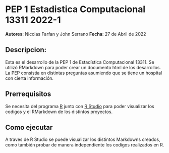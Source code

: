 # PEP 1 Estadistica Computacional 13311 2022-1
**Autores**: Nicolas Farfan y John Serrano
**Fecha**: 27 de Abril de 2022

## Descripcion:
Esta es el desarrollo de la PEP 1 de Estadística Computacional 13311. Se utilizó RMarkdown para poder crear un documento html de los desarrollos.
La PEP consistia en distintas preguntas asumiendo que se tiene un hospital con cierta información. 

## Prerrequisitos
Se necesita del programa [R](https://cran.r-project.org/bin/windows/base/) junto con [R Studio](https://www.rstudio.com/products/rstudio/download/) para poder visualizar los codigos y el RMarkdown de los distintos proyectos.

## Como ejecutar
A traves de R Studio se puede visualizar los distintos Markdowns creados, como también probar de manera independiente los codigos realizados en R.

